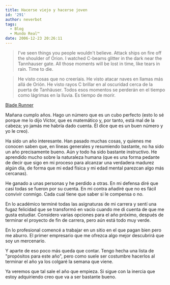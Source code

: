 ```yaml
---
title: Hacerse viejo y hacerse joven
id: '291'
author: neverbot
tags:
  - Blog
  - Mundo Real™
date: 2006-12-23 20:26:11
---
```


> I've seen things you people wouldn't believe. Attack ships on fire off the shoulder of Orion. I watched C-beams glitter in the dark near the Tannhauser gate. All those moments will be lost in time, like tears in rain. Time to die.

> He visto cosas que no creeríais. He visto atacar naves en llamas más allá de Orión. He visto rayos C brillar en al oscuridad cerca de la puerta de Tanhäuser. Todos esos momentos se perderán en el tiempo como lágrimas en la lluvia. Es tiempo de morir.

[Blade Runner](http://imdb.com/title/tt0083658/)

Mañana cumplo años. Hago un número que es un cubo perfecto (esto lo sé porque me lo dijo Víctor, que es matemático y, por tanto, está mal de la cabeza; yo jamás me habría dado cuenta. Él dice que es un buen número y yo le creo).

Ha sido un año interesante. Han pasado muchas cosas, y quienes me conocen saben que, en líneas generales y resumiendo bastante, no ha sido un año precisamente bueno. Aún y todo ha sido bastante instructivo. He aprendido mucho sobre la naturaleza humana (que es una forma pedante de decir que sigo en mi proceso para alcanzar una verdadera madurez algún día, de forma que mi edad física y mi edad mental parezcan algo más cercanas).

He ganado a unas personas y he perdido a otras. En mi defensa diré que casi todas se fueron por su cuenta. En mi contra añadiré que no es fácil convivir conmigo. Cada cual tiene que saber si le compensa o no.

En lo académico terminé todas las asignaturas de mi carrera y sentí una fugaz felicidad que se transformó en vacío cuando me di cuenta de que me gusta estudiar. Considero varias opciones para el año próximo, después de terminar el proyecto de fin de carrera, pero aún está todo muy verde.

En lo profesional comencé a trabajar en un sitio en el que pagan bien pero me aburro. El primer empresario que me ofrezca algo mejor descubrirá que soy un mercenario.

Y aparte de eso poco más queda que contar. Tengo hecha una lista de "propósitos para este año", pero como suele ser costumbre hacerlos al terminar el año ya los colgaré la semana que viene.

Ya veremos que tal sale el año que empieza. Si sigue con la inercia que estoy adquiriendo creo que va a ser bastante bueno.